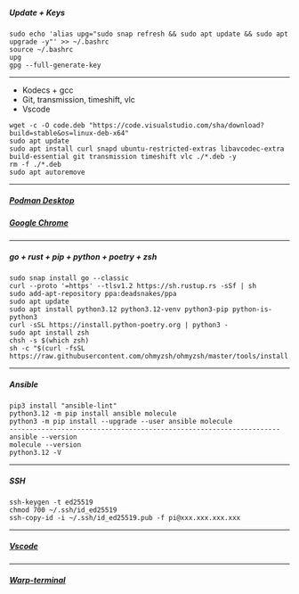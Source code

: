 ##### Update + Keys
```
sudo echo 'alias upg="sudo snap refresh && sudo apt update && sudo apt upgrade -y"' >> ~/.bashrc
source ~/.bashrc
upg
gpg --full-generate-key
```
--------------------------------------------------------------------
- Kodecs + gcc
- Git, transmission, timeshift, vlc
- Vscode
```
wget -c -O code.deb "https://code.visualstudio.com/sha/download?build=stable&os=linux-deb-x64"
sudo apt update
sudo apt install curl snapd ubuntu-restricted-extras libavcodec-extra build-essential git transmission timeshift vlc ./*.deb -y
rm -f ./*.deb
sudo apt autoremove
```
--------------------------------------------------------------------
##### [Podman Desktop](https://podman-desktop.io/docs/installation/linux-install)
##### [Google Chrome](https://www.google.com/chrome)
--------------------------------------------------------------------
##### go + rust + pip + python + poetry + zsh
```
sudo snap install go --classic
curl --proto '=https' --tlsv1.2 https://sh.rustup.rs -sSf | sh
sudo add-apt-repository ppa:deadsnakes/ppa
sudo apt update
sudo apt install python3.12 python3.12-venv python3-pip python-is-python3
curl -sSL https://install.python-poetry.org | python3 -
sudo apt install zsh
chsh -s $(which zsh)
sh -c "$(curl -fsSL https://raw.githubusercontent.com/ohmyzsh/ohmyzsh/master/tools/install.sh)" 
```
--------------------------------------------------------------------
##### Ansible
```
pip3 install "ansible-lint"
python3.12 -m pip install ansible molecule
python3 -m pip install --upgrade --user ansible molecule
--------------------------------------------------------------------
ansible --version
molecule --version
python3.12 -V
```
--------------------------------------------------------------------
##### SSH
```
ssh-keygen -t ed25519
chmod 700 ~/.ssh/id_ed25519
ssh-copy-id -i ~/.ssh/id_ed25519.pub -f pi@ххх.ххх.ххх.ххх
```
--------------------------------------------------------------------
##### [Vscode](https://code.visualstudio.com)
--------------------------------------------------------------------
##### [Warp-terminal](https://www.warp.dev)

